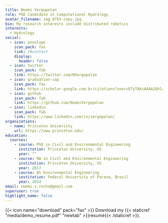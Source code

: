 ```yaml
---
title: Noemi Vergopolan
role: PhD Candidate in Computational Hydrology
avatar_filename: img_0763-copy.jpg
bio: My research interests include distributed robotics
interests:
  - Hydrology
social:
  - icon: envelope
    icon_pack: fas
    link: /#contact
    display:
      header: false
  - icon: twitter
    icon_pack: fab
    link: https://twitter.com/NVergopolan
  - icon: graduation-cap
    icon_pack: fas
    link: https://scholar.google.com.br/citations?user=ETyTAKcAAAAJ&hl=en
  - icon: github
    icon_pack: fab
    link: https://github.com/NoemiVergopolan
  - icon: linkedin
    icon_pack: fab
    link: https://www.linkedin.com/in/vergopolan/
organizations:
  - name: Princeton University
    url: https://www.princeton.edu/
education:
  courses:
    - course: PhD in Civil and Environmental Engineering
      institution: Princeton University, US
      year: ""
    - course: MA in Civil and Environmental Engineering
      institution: Princeton University, US
      year: 2017
    - course: BS Environmental Engineering
      institution: Federal University of Parana, Brazil
      year: 2014
email: noemi.v.rocha@gmail.com
superuser: true
highlight_name: false
---
```



{{< icon name="download" pack="fas" >}} Download my {{< staticref "media/demo_resume.pdf" "newtab" >}}resumé{{< /staticref >}}.